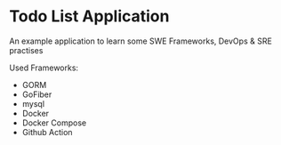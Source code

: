 # Todo List Application

An example application to learn some SWE Frameworks, DevOps & SRE practises

Used Frameworks:
- GORM
- GoFiber
- mysql
- Docker
- Docker Compose
- Github Action